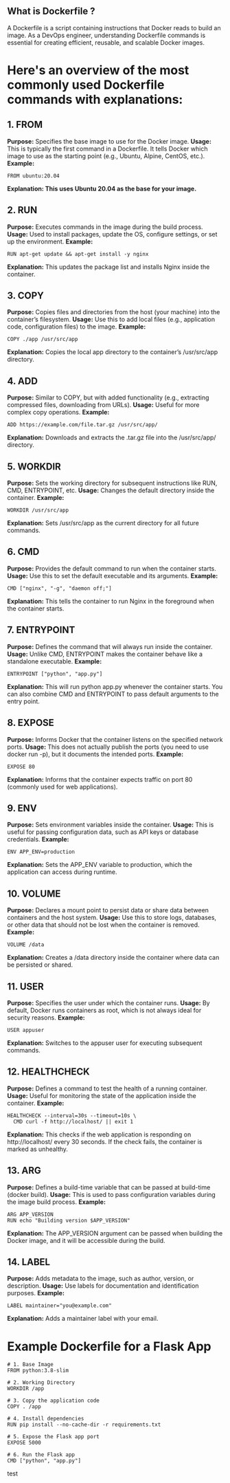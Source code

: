 ## What is Dockerfile ?
A Dockerfile is a script containing instructions that Docker reads to build an image. As a DevOps engineer, understanding Dockerfile commands is essential for creating efficient, reusable, and scalable Docker images.

# Here's an overview of the most commonly used Dockerfile commands with explanations:

## 1. FROM
**Purpose:** Specifies the base image to use for the Docker image.
**Usage:** This is typically the first command in a Dockerfile. It tells Docker which image to use as the starting point (e.g., Ubuntu, Alpine, CentOS, etc.).
**Example:**
```
FROM ubuntu:20.04
```
**Explanation: This uses Ubuntu 20.04 as the base for your image.**

## 2. RUN
**Purpose:** Executes commands in the image during the build process.
**Usage:** Used to install packages, update the OS, configure settings, or set up the environment.
**Example:**
```
RUN apt-get update && apt-get install -y nginx
```
**Explanation:** This updates the package list and installs Nginx inside the container.

## 3. COPY
**Purpose:** Copies files and directories from the host (your machine) into the container’s filesystem.
**Usage:** Use this to add local files (e.g., application code, configuration files) to the image.
**Example:**
```
COPY ./app /usr/src/app
```
**Explanation:** Copies the local app directory to the container’s /usr/src/app directory.

## 4. ADD
**Purpose:** Similar to COPY, but with added functionality (e.g., extracting compressed files, downloading from URLs).
**Usage:** Useful for more complex copy operations.
**Example:**
```
ADD https://example.com/file.tar.gz /usr/src/app/
```
**Explanation:** Downloads and extracts the .tar.gz file into the /usr/src/app/ directory.

## 5. WORKDIR
**Purpose:** Sets the working directory for subsequent instructions like RUN, CMD, ENTRYPOINT, etc.
**Usage:** Changes the default directory inside the container.
**Example:**
```
WORKDIR /usr/src/app
```
**Explanation:** Sets /usr/src/app as the current directory for all future commands.

## 6. CMD
**Purpose:** Provides the default command to run when the container starts.
**Usage:** Use this to set the default executable and its arguments.
**Example:**
```
CMD ["nginx", "-g", "daemon off;"]
```
**Explanation:** This tells the container to run Nginx in the foreground when the container starts.

## 7. ENTRYPOINT
**Purpose:** Defines the command that will always run inside the container.
**Usage:** Unlike CMD, ENTRYPOINT makes the container behave like a standalone executable.
**Example:**
```
ENTRYPOINT ["python", "app.py"]
```
**Explanation:** This will run python app.py whenever the container starts. You can also combine CMD and ENTRYPOINT to pass default arguments to the entry point.

## 8. EXPOSE
**Purpose:** Informs Docker that the container listens on the specified network ports.
**Usage:** This does not actually publish the ports (you need to use docker run -p), but it documents the intended ports.
**Example:**
```
EXPOSE 80
```
**Explanation:** Informs that the container expects traffic on port 80 (commonly used for web applications).

## 9. ENV
**Purpose:** Sets environment variables inside the container.
**Usage:** This is useful for passing configuration data, such as API keys or database credentials.
**Example:**
```
ENV APP_ENV=production
```
**Explanation:** Sets the APP_ENV variable to production, which the application can access during runtime.

## 10. VOLUME
**Purpose:** Declares a mount point to persist data or share data between containers and the host system.
**Usage:** Use this to store logs, databases, or other data that should not be lost when the container is removed.
**Example:**
```
VOLUME /data
```
**Explanation:** Creates a /data directory inside the container where data can be persisted or shared.

## 11. USER
**Purpose:** Specifies the user under which the container runs.
**Usage:** By default, Docker runs containers as root, which is not always ideal for security reasons.
**Example:**
```
USER appuser
```
**Explanation:** Switches to the appuser user for executing subsequent commands.

## 12. HEALTHCHECK
**Purpose:** Defines a command to test the health of a running container.
**Usage:** Useful for monitoring the state of the application inside the container.
**Example:**
```
HEALTHCHECK --interval=30s --timeout=10s \
  CMD curl -f http://localhost/ || exit 1
  ```
**Explanation:** This checks if the web application is responding on http://localhost/ every 30 seconds. If the check fails, the container is marked as unhealthy.

## 13. ARG
**Purpose:** Defines a build-time variable that can be passed at build-time (docker build).
**Usage:** This is used to pass configuration variables during the image build process.
**Example:**
```
ARG APP_VERSION
RUN echo "Building version $APP_VERSION"
```
**Explanation:** The APP_VERSION argument can be passed when building the Docker image, and it will be accessible during the build.

## 14. LABEL
**Purpose:** Adds metadata to the image, such as author, version, or description.
**Usage:** Use labels for documentation and identification purposes.
**Example:**
```
LABEL maintainer="you@example.com"
```
**Explanation:** Adds a maintainer label with your email.


# Example Dockerfile for a Flask App
```
# 1. Base Image
FROM python:3.8-slim

# 2. Working Directory
WORKDIR /app

# 3. Copy the application code
COPY . /app

# 4. Install dependencies
RUN pip install --no-cache-dir -r requirements.txt

# 5. Expose the Flask app port
EXPOSE 5000

# 6. Run the Flask app
CMD ["python", "app.py"]
```

test